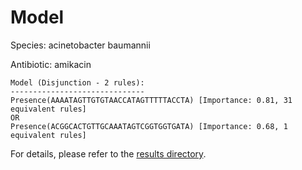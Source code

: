 
# Model

Species: acinetobacter baumannii

Antibiotic: amikacin

```
Model (Disjunction - 2 rules):
------------------------------
Presence(AAAATAGTTGTGTAACCATAGTTTTTACCTA) [Importance: 0.81, 31 equivalent rules]
OR
Presence(ACGGCACTGTTGCAAATAGTCGGTGGTGATA) [Importance: 0.68, 1 equivalent rules]

```

For details, please refer to the [results directory](../../../../../results/scm_b/acinetobacter+baumannii/amikacin/repeat_8/).

